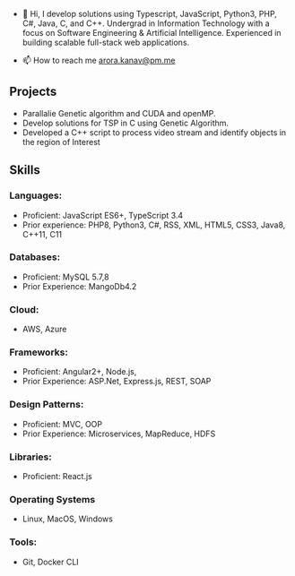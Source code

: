- 👋 Hi, I develop solutions using Typescript, JavaScript, Python3, PHP, C#, Java, C, and C++. Undergrad in Information Technology with a focus on Software Engineering & Artificial Intelligence. Experienced in building scalable full-stack web applications.

- 📫 How to reach me arora.kanav@pm.me
## Projects
* Parallalie Genetic algorithm and CUDA and openMP.
* Develop solutions for TSP in C using Genetic Algorithm.
* Developed a C++ script to process video stream and identify objects in the region of Interest



## Skills
### Languages: 
* Proficient: JavaScript ES6+, TypeScript 3.4
* Prior experience: PHP8, Python3, C#, RSS, XML, HTML5, CSS3, Java8, C++11, C11
### Databases: 
* Proficient: MySQL 5.7,8
* Prior Experience: MangoDb4.2
### Cloud: 
 * AWS, Azure
### Frameworks: 
* Proficient: Angular2+, Node.js, 
* Prior Experience: ASP.Net, Express.js, REST, SOAP
### Design Patterns:
* Proficient: MVC, OOP
* Prior Experience: Microservices, MapReduce, HDFS
### Libraries: 
* Proficient: React.js
### Operating Systems 
* Linux, MacOS, Windows
### Tools:
* Git, Docker CLI

<!---
arorakanav/arorakanav is a ✨ special ✨ repository because its `README.md` (this file) appears on your GitHub profile.
You can click the Preview link to take a look at your changes.
--->
